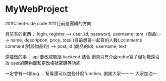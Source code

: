 # MyWebProject #
###Client-side code
###目前是團購的方向

目前有的東西：
login, register --> user_id, password, username
item（商品)  --> name, description, price, total (目前想要一起買的人數),comments
comment(對該物品的) --> post_id (商品的id), username, text 

還要做的事：
api 要改成能跟 backend 結合
網頁只有介面redux寫了但功能還沒放
user的購物車和更改帳號密碼等功能

一定會有一堆bug....
幫看還可以加些什麼function, 謝謝大家～～～
大家加油～
